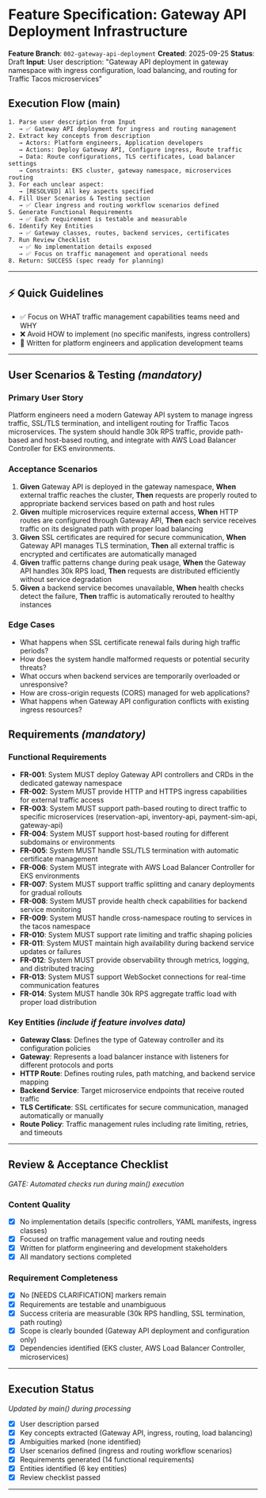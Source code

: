 # Feature Specification: Gateway API Deployment Infrastructure

**Feature Branch**: `002-gateway-api-deployment`
**Created**: 2025-09-25
**Status**: Draft
**Input**: User description: "Gateway API deployment in gateway namespace with ingress configuration, load balancing, and routing for Traffic Tacos microservices"

## Execution Flow (main)
```
1. Parse user description from Input
   → ✅ Gateway API deployment for ingress and routing management
2. Extract key concepts from description
   → Actors: Platform engineers, Application developers
   → Actions: Deploy Gateway API, Configure ingress, Route traffic
   → Data: Route configurations, TLS certificates, Load balancer settings
   → Constraints: EKS cluster, gateway namespace, microservices routing
3. For each unclear aspect:
   → [RESOLVED] All key aspects specified
4. Fill User Scenarios & Testing section
   → ✅ Clear ingress and routing workflow scenarios defined
5. Generate Functional Requirements
   → ✅ Each requirement is testable and measurable
6. Identify Key Entities
   → ✅ Gateway classes, routes, backend services, certificates
7. Run Review Checklist
   → ✅ No implementation details exposed
   → ✅ Focus on traffic management and operational needs
8. Return: SUCCESS (spec ready for planning)
```

---

## ⚡ Quick Guidelines
- ✅ Focus on WHAT traffic management capabilities teams need and WHY
- ❌ Avoid HOW to implement (no specific manifests, ingress controllers)
- 👥 Written for platform engineers and application development teams

---

## User Scenarios & Testing *(mandatory)*

### Primary User Story
Platform engineers need a modern Gateway API system to manage ingress traffic, SSL/TLS termination, and intelligent routing for Traffic Tacos microservices. The system should handle 30k RPS traffic, provide path-based and host-based routing, and integrate with AWS Load Balancer Controller for EKS environments.

### Acceptance Scenarios
1. **Given** Gateway API is deployed in the gateway namespace, **When** external traffic reaches the cluster, **Then** requests are properly routed to appropriate backend services based on path and host rules
2. **Given** multiple microservices require external access, **When** HTTP routes are configured through Gateway API, **Then** each service receives traffic on its designated path with proper load balancing
3. **Given** SSL certificates are required for secure communication, **When** Gateway API manages TLS termination, **Then** all external traffic is encrypted and certificates are automatically managed
4. **Given** traffic patterns change during peak usage, **When** the Gateway API handles 30k RPS load, **Then** requests are distributed efficiently without service degradation
5. **Given** a backend service becomes unavailable, **When** health checks detect the failure, **Then** traffic is automatically rerouted to healthy instances

### Edge Cases
- What happens when SSL certificate renewal fails during high traffic periods?
- How does the system handle malformed requests or potential security threats?
- What occurs when backend services are temporarily overloaded or unresponsive?
- How are cross-origin requests (CORS) managed for web applications?
- What happens when Gateway API configuration conflicts with existing ingress resources?

## Requirements *(mandatory)*

### Functional Requirements
- **FR-001**: System MUST deploy Gateway API controllers and CRDs in the dedicated gateway namespace
- **FR-002**: System MUST provide HTTP and HTTPS ingress capabilities for external traffic access
- **FR-003**: System MUST support path-based routing to direct traffic to specific microservices (reservation-api, inventory-api, payment-sim-api, gateway-api)
- **FR-004**: System MUST support host-based routing for different subdomains or environments
- **FR-005**: System MUST handle SSL/TLS termination with automatic certificate management
- **FR-006**: System MUST integrate with AWS Load Balancer Controller for EKS environments
- **FR-007**: System MUST support traffic splitting and canary deployments for gradual rollouts
- **FR-008**: System MUST provide health check capabilities for backend service monitoring
- **FR-009**: System MUST handle cross-namespace routing to services in the tacos namespace
- **FR-010**: System MUST support rate limiting and traffic shaping policies
- **FR-011**: System MUST maintain high availability during backend service updates or failures
- **FR-012**: System MUST provide observability through metrics, logging, and distributed tracing
- **FR-013**: System MUST support WebSocket connections for real-time communication features
- **FR-014**: System MUST handle 30k RPS aggregate traffic load with proper load distribution

### Key Entities *(include if feature involves data)*
- **Gateway Class**: Defines the type of Gateway controller and its configuration policies
- **Gateway**: Represents a load balancer instance with listeners for different protocols and ports
- **HTTP Route**: Defines routing rules, path matching, and backend service mapping
- **Backend Service**: Target microservice endpoints that receive routed traffic
- **TLS Certificate**: SSL certificates for secure communication, managed automatically or manually
- **Route Policy**: Traffic management rules including rate limiting, retries, and timeouts

---

## Review & Acceptance Checklist
*GATE: Automated checks run during main() execution*

### Content Quality
- [x] No implementation details (specific controllers, YAML manifests, ingress classes)
- [x] Focused on traffic management value and routing needs
- [x] Written for platform engineering and development stakeholders
- [x] All mandatory sections completed

### Requirement Completeness
- [x] No [NEEDS CLARIFICATION] markers remain
- [x] Requirements are testable and unambiguous
- [x] Success criteria are measurable (30k RPS handling, SSL termination, path routing)
- [x] Scope is clearly bounded (Gateway API deployment and configuration only)
- [x] Dependencies identified (EKS cluster, AWS Load Balancer Controller, microservices)

---

## Execution Status
*Updated by main() during processing*

- [x] User description parsed
- [x] Key concepts extracted (Gateway API, ingress, routing, load balancing)
- [x] Ambiguities marked (none identified)
- [x] User scenarios defined (ingress and routing workflow scenarios)
- [x] Requirements generated (14 functional requirements)
- [x] Entities identified (6 key entities)
- [x] Review checklist passed

---